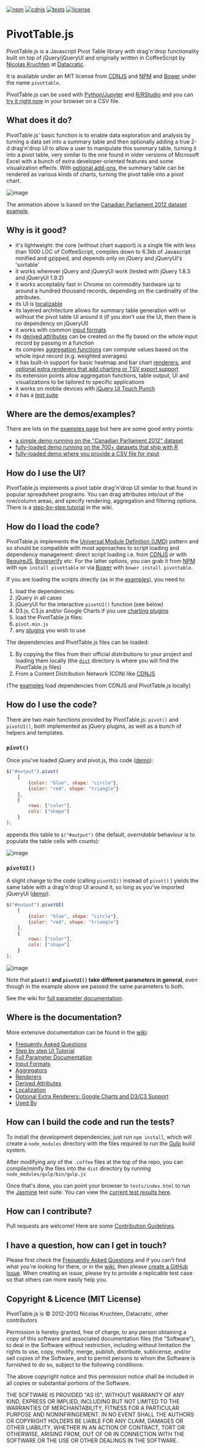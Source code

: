 [![npm](https://img.shields.io/badge/npm-pivottable-red.svg)](https://www.npmjs.com/package/pivottable) [![cdnjs](https://img.shields.io/badge/cdnjs-pivottable-orange.svg)](https://cdnjs.com/libraries/pivottable) [![tests](https://img.shields.io/badge/tests-jasmine-green.svg)](http://nicolas.kruchten.com/pivottable/tests/) [![license](https://img.shields.io/badge/license-mit-blue.svg)](https://github.com/nicolaskruchten/pivottable/blob/master/LICENSE.md)


# PivotTable.js

PivotTable.js is a Javascript Pivot Table library with drag'n'drop functionality built on top of jQuery/jQueryUI and originally written in CoffeeScript by [Nicolas Kruchten](http://nicolas.kruchten.com) at [Datacratic](http://datacratic.com). 

It is available under an MIT license from [CDNJS](https://cdnjs.com/libraries/pivottable) and [NPM](https://www.npmjs.com/package/pivottable) and [Bower](http://bower.io/) under the name `pivottable`.

PivotTable.js can be used with [Python/Jupyter](https://pypi.python.org/pypi/pivottablejs) and [R/RStudio](https://github.com/smartinsightsfromdata/rpivotTable) and you can [try it right now](http://nicolas.kruchten.com/pivottable/examples/local.html) in your browser on a CSV file.

## What does it do?

PivotTable.js' basic function is to enable data exploration and analysis by turning a data set into a summary table and then optionally adding a true 2-d drag'n'drop UI to allow a user to manipulate this summary table, turning it into a pivot table, very similar to the one found in older versions of Microsoft Excel with a bunch of extra developer-oriented features and some visualization effects. With [optional add-ons](https://github.com/nicolaskruchten/pivottable/wiki/Optional-Extra-Renderers), the summary table can be rendered as various kinds of charts, turning the pivot table into a pivot chart.

![image](http://nicolas.kruchten.com/pivottable/images/animation.gif)

The animation above is based on the [Canadian Parliament 2012 dataset example](http://nicolas.kruchten.com/pivottable/examples/fully_loaded.html).

## Why is it good?

* it's lightweight: the core (without chart support) is a single file with less than 1000 LOC of CoffeeScript, compiles down to 6.3kb of Javascript minified and gzipped, and depends only on jQuery and jQueryUI's 'sortable'
* it works wherever jQuery and jQueryUI work (tested with jQuery 1.8.3 and jQueryUI 1.9.2)
* it works acceptably fast in Chrome on commodity hardware up to around a hundred thousand records, depending on the cardinality of the attributes.
* its UI is [localizable](https://github.com/nicolaskruchten/pivottable/wiki/Localization)
* its layered architecture allows for summary table generation with or without the pivot table UI around it (if you don't use the UI, then there is no dependency on jQueryUI)
* it works with common [input formats](https://github.com/nicolaskruchten/pivottable/wiki/Input-Formats)
* its [derived attributes](https://github.com/nicolaskruchten/pivottable/wiki/Derived-Attributes) can be created on the fly based on the whole input record by passing in a function
* its complex [aggregation functions](https://github.com/nicolaskruchten/pivottable/wiki/Aggregators) can compute values based on the whole input record (e.g. weighted averages)
* it has built-in support for basic heatmap and bar chart [renderers](https://github.com/nicolaskruchten/pivottable/wiki/Renderers), and [optional extra renderers that add charting or TSV export support](https://github.com/nicolaskruchten/pivottable/wiki/Optional-Extra-Renderers)
* its extension points allow aggregation functions, table output, UI and visualizations to be tailored to specific applications
* it works on mobile devices with [jQuery UI Touch Punch](http://touchpunch.furf.com/)
* it has a [test suite](http://nicolas.kruchten.com/pivottable/tests)

## Where are the demos/examples?

There are lots on the [examples page](http://nicolas.kruchten.com/pivottable/examples/index.html) but here are some good entry points:

* [a simple demo running on the "Canadian Parliament 2012" dataset](http://nicolaskruchten.github.io/pivottable/examples/mps_prepop.html)
* [fully-loaded demo running on the 700+ datasets that ship with R](http://nicolas.kruchten.com/pivottable/examples/rcsvs.html)
* [fully-loaded demo where you provide a CSV file for input](http://nicolaskruchten.github.io/pivottable/examples/fully_loaded.html)

## How do I use the UI?

PivotTable.js implements a pivot table drag'n'drop UI similar to that found in popular spreadsheet programs. You can drag attributes into/out of the row/column areas, and specify rendering, aggregation and filtering options. There is a [step-by-step tutorial](https://github.com/nicolaskruchten/pivottable/wiki/UI-Tutorial) in the wiki.

## How do I load the code?

PivotTable.js implements the [Universal Module Definition (UMD)](https://github.com/umdjs/umd) pattern and so should be compatible with most approaches to script loading and dependency management: direct script loading i.e. from [CDNJS](https://cdnjs.com/libraries/pivottable) or with [RequireJS](http://requirejs.org/), [Browserify](http://browserify.org/) etc. For the latter options, you can grab it from [NPM](https://www.npmjs.com/package/pivottable) with `npm install pivottable` or via [Bower](http://bower.io/) with `bower install pivottable`. 

If you are loading the scripts directly (as in the [examples](http://nicolas.kruchten.com/pivottable)), you need to:

1. load the dependencies:
  1. jQuery in all cases
  2. jQueryUI for the interactive `pivotUI()` function (see below)
  3. D3.js, C3.js and/or Google Charts if you use [charting plugins](https://github.com/nicolaskruchten/pivottable/wiki/Optional-Extra-Renderers)
2. load the PivotTable.js files:
  1. `pivot.min.js`
  2. any [plugins](https://github.com/nicolaskruchten/pivottable/wiki/Optional-Extra-Renderers) you wish to use

The dependencies and PivotTable.js files can be loaded:

  1. By copying the files from their official distributions to your project and loading them locally (the [`dist`](https://github.com/nicolaskruchten/pivottable/tree/master/dist) directory is where you will find the PivotTable.js files)
  2. From a Content Distribution Network (CDN) like [CDNJS](https://cdnjs.com/libraries/pivottable)

(The [examples](http://nicolas.kruchten.com/pivottable) load dependencies from CDNJS and PivotTable.js locally)

## How do I use the code?

There are two main functions provided by PivotTable.js: `pivot()` and `pivotUI()`, both implemented as jQuery plugins, as well as a bunch of helpers and templates.

### `pivot()`

Once you've loaded jQuery and pivot.js, this code ([demo](http://nicolaskruchten.github.io/pivottable/examples/simple.html)):

```javascript
$("#output").pivot(
    [
        {color: "blue", shape: "circle"},
        {color: "red", shape: "triangle"}
    ],
    {
        rows: ["color"],
        cols: ["shape"]
    }
);
```

appends this table to `$("#output")` (the default, *overridable* behaviour is to populate the table cells with counts):

![image](http://nicolaskruchten.github.io/pivottable/images/simple.png)

### `pivotUI()`

A slight change to the code (calling `pivotUI()` instead of `pivot()` ) yields the same table with a drag'n'drop UI around it, so long as you've imported jQueryUI ([demo](http://nicolaskruchten.github.io/pivottable/examples/simple_ui.html)):

```javascript
$("#output").pivotUI(
    [
        {color: "blue", shape: "circle"},
        {color: "red", shape: "triangle"}
    ],
    {
        rows: ["color"],
        cols: ["shape"]
    }
);
```

![image](http://nicolaskruchten.github.io/pivottable/images/simple_ui.png)

Note that **`pivot()` and `pivotUI()` take different parameters in general**, even though in the example above we passed the same parameters to both.

See the wiki for [full parameter documentation](https://github.com/nicolaskruchten/pivottable/wiki/Parameters).

## Where is the documentation?

More extensive documentation can be found in the [wiki](https://github.com/nicolaskruchten/pivottable/wiki):

* [Frequently Asked Questions](https://github.com/nicolaskruchten/pivottable/wiki/Frequently-Asked-Questions)
* [Step by step UI Tutorial](https://github.com/nicolaskruchten/pivottable/wiki/UI-Tutorial)
* [Full Parameter Documentation](https://github.com/nicolaskruchten/pivottable/wiki/Parameters)
* [Input Formats](https://github.com/nicolaskruchten/pivottable/wiki/Input-Formats)
* [Aggregators](https://github.com/nicolaskruchten/pivottable/wiki/Aggregators)
* [Renderers](https://github.com/nicolaskruchten/pivottable/wiki/Renderers)
* [Derived Attributes](https://github.com/nicolaskruchten/pivottable/wiki/Derived-Attributes)
* [Localization](https://github.com/nicolaskruchten/pivottable/wiki/Localization)
* [Optional Extra Renderers: Google Charts and D3/C3 Support](https://github.com/nicolaskruchten/pivottable/wiki/Optional-Extra-Renderers)
* [Used By](https://github.com/nicolaskruchten/pivottable/wiki/Used-By)

## How can I build the code and run the tests?

To install the development dependencies, just run `npm install`, which will create a `node_modules` directory with the files required to run the [Gulp](http://gulpjs.com/) build system.

After modifying any of the `.coffee` files at the top of the repo, you can compile/minify the files into the `dist` directory by running `node_modules/gulp/bin/gulp.js`

Once that's done, you can point your browser to `tests/index.html` to run the [Jasmine](http://jasmine.github.io/) test suite. You can view the [current test results here](http://nicolas.kruchten.com/pivottable/tests).

## How can I contribute?

Pull requests are welcome! Here are some [Contribution Guidelines](https://github.com/nicolaskruchten/pivottable/blob/master/CONTRIBUTING.md).

## I have a question, how can I get in touch?

Please first check the [Frequently Asked Questions](https://github.com/nicolaskruchten/pivottable/wiki/Frequently-Asked-Questions) and if you can't find what you're looking for there, or in the [wiki](https://github.com/nicolaskruchten/pivottable/wiki), then please [create a GitHub Issue](https://github.com/nicolaskruchten/pivottable/issues/new). When creating an issue, please try to provide a replicable test case so that others can more easily help you.

## Copyright & Licence (MIT License)

PivotTable.js is © 2012-2013 Nicolas Kruchten, Datacratic, other contributors

Permission is hereby granted, free of charge, to any person obtaining a copy of this software and associated documentation files (the "Software"), to deal in the Software without restriction, including without limitation the rights to use, copy, modify, merge, publish, distribute, sublicense, and/or sell copies of the Software, and to permit persons to whom the Software is furnished to do so, subject to the following conditions:

The above copyright notice and this permission notice shall be included in all copies or substantial portions of the Software.

THE SOFTWARE IS PROVIDED "AS IS", WITHOUT WARRANTY OF ANY KIND, EXPRESS OR IMPLIED, INCLUDING BUT NOT LIMITED TO THE WARRANTIES OF MERCHANTABILITY, FITNESS FOR A PARTICULAR PURPOSE AND NONINFRINGEMENT. IN NO EVENT SHALL THE AUTHORS OR COPYRIGHT HOLDERS BE LIABLE FOR ANY CLAIM, DAMAGES OR OTHER LIABILITY, WHETHER IN AN ACTION OF CONTRACT, TORT OR OTHERWISE, ARISING FROM, OUT OF OR IN CONNECTION WITH THE SOFTWARE OR THE USE OR OTHER DEALINGS IN THE SOFTWARE.

